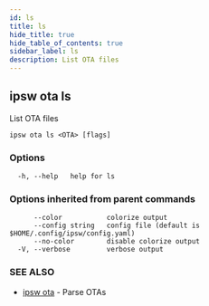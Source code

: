 ```yaml
---
id: ls
title: ls
hide_title: true
hide_table_of_contents: true
sidebar_label: ls
description: List OTA files
---
```

## ipsw ota ls

List OTA files

```
ipsw ota ls <OTA> [flags]
```

### Options

```
  -h, --help   help for ls
```

### Options inherited from parent commands

```
      --color           colorize output
      --config string   config file (default is $HOME/.config/ipsw/config.yaml)
      --no-color        disable colorize output
  -V, --verbose         verbose output
```

### SEE ALSO

* [ipsw ota](/docs/cli/ipsw/ota)	 - Parse OTAs

